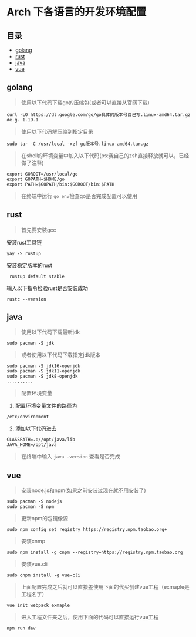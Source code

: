 # Arch 下各语言的开发环境配置
## 目录
* [golang](#golang)
* [rust](#rust)
* [java](#java)
* [vue](#vue)

## golang
> 使用以下代码下载go的压缩包(或者可以直接从官网下载)
```
curl -LO https://dl.google.com/go/go具体的版本号自己写.linux-amd64.tar.gz     #e.g. 1.19.1
```
> 使用以下代码解压缩到指定目录
```
sudo tar -C /usr/local -xzf go版本号.linux-amd64.tar.gz
```
> 在shell的环境变量中加入以下代码(ps:我自己的zsh直接释放就可以，已经做了注释)
```
export GOROOT=/usr/local/go
export GOPATH=$HOME/go
export PATH=$GOPATH/bin:$GOROOT/bin:$PATH
```
> 在终端中运行 `go env`检查go是否完成配置可以使用
## rust
> 首先要安装gcc

安装rust工具链
```
yay -S rustup
```
安装稳定版本的rust
```
 rustup default stable
```
输入以下指令检验rust是否安装成功
```
rustc --version
```
## java
> 使用以下代码下载最新jdk
```
sudo pacman -S jdk
```
> 或者使用以下代码下载指定jdk版本
```
sudo pacman -S jdk16-openjdk
sudo pacman -S jdk11-openjdk
sudo pacman -S jdk8-openjdk
..........
```
> 配置环境变量
1. 配置环境变量文件的路径为
```
/etc/environment
```
2. 添加以下代码进去
```
CLASSPATH=.://opt/java/lib
JAVA_HOME=/opt/java
```
> 在终端中输入 `java -version` 查看是否完成
## vue
> 安装node.js和npm(如果之前安装过现在就不用安装了)
```
sudo pacman -S nodejs
sudo pacman -S npm
```
> 更新npm的包镜像源
```
sudo npm config set registry https://registry.npm.taobao.org+
```
> 安装cnmp
```
sudo npm install -g cnpm --registry=https://registry.npm.taobao.org
```
> 安装vue.cli
```
sudo cnpm install -g vue-cli
```
> 上面配置完成之后就可以直接差使用下面的代买创建vue工程（exmaple是工程名字）
```
vue init webpack exmaple
```
> 进入工程文件夹之后，使用下面的代码可以直接运行vue工程
```
npm run dev
```
























